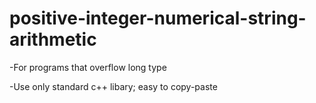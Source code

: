 # positive-integer-numerical-string-arithmetic
-For programs that overflow long type

-Use only standard c++ libary; easy to copy-paste

